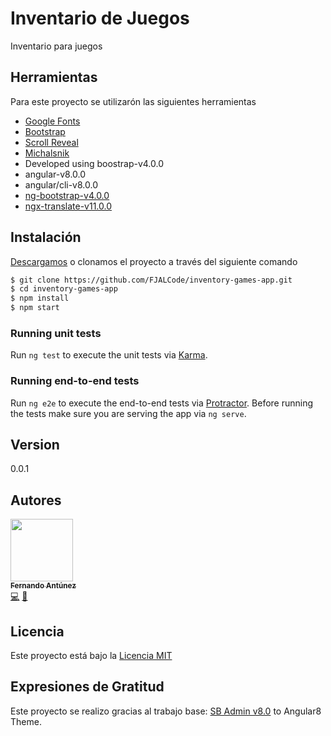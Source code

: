 # Inventario de Juegos

Inventario para juegos

## Herramientas

Para este proyecto se utilizarón las siguientes herramientas

* [Google Fonts](https://fonts.google.com/)
* [Bootstrap](https://getbootstrap.com/)
* [Scroll Reveal](https://scrollrevealjs.org/)
* [Michalsnik](https://michalsnik.github.io/aos/)
* Developed using boostrap-v4.0.0
* angular-v8.0.0
* angular/cli-v8.0.0
* [ng-bootstrap-v4.0.0](https://github.com/ng-bootstrap/)
* [ngx-translate-v11.0.0](https://github.com/ngx-translate)


## Instalación

[Descargamos](https://github.com/FJALCode/landing-page-phone/archive/master.zip) o clonamos el proyecto a través del siguiente comando

```bash
$ git clone https://github.com/FJALCode/inventory-games-app.git
$ cd inventory-games-app
$ npm install
$ npm start
```

### Running unit tests

Run `ng test` to execute the unit tests via [Karma](https://karma-runner.github.io).

### Running end-to-end tests

Run `ng e2e` to execute the end-to-end tests via [Protractor](http://www.protractortest.org/).
Before running the tests make sure you are serving the app via `ng serve`.

## Version

0.0.1

## Autores

<!-- ALL-CONTRIBUTORS-LIST:START - Do not remove or modify this section -->
<!-- prettier-ignore -->
[<img src="https://avatars2.githubusercontent.com/u/48934580?s=460&v=4" width="100px;"/><br /><sub><b>Fernando Antúnez</b></sub>](https://github.com/FJALCode)<br />[💻](https://github.com/FJALCode "Code") [📢](#talk-Meabed "Talks")
<!-- ALL-CONTRIBUTORS-LIST:END -->

## Licencia

Este proyecto está bajo la [Licencia MIT](LICENSE)

## Expresiones de Gratitud
Este proyecto se realizo gracias al trabajo base: 
[SB Admin v8.0](http://startbootstrap.com/template-overviews/sb-admin-2/) to Angular8 Theme.


